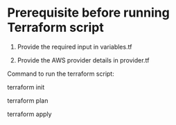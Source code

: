 # Prerequisite before running Terraform script

1) Provide the required input in variables.tf

2) Provide the AWS provider details in provider.tf

Command to run the terraform script:

terraform init

terraform plan

terraform apply
